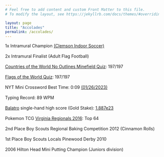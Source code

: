 ```yaml
---
# Feel free to add content and custom Front Matter to this file.
# To modify the layout, see https://jekyllrb.com/docs/themes/#overriding-theme-defaults

layout: page
title: "Accolades"
permalink: /accolades/
---
```


1x Intramural Champion <a href="/assets/images/champions.jpg" target="_blank">(Clemson Indoor Soccer)</a> \
\
2x Intramural Finalist (Adult Flag Football) \
\
<a href="https://www.sporcle.com/games/teedslaststand/world-no-outlines-minefield" target="_blank">Countries of the World No Outlines Minefield Quiz</a>: 197/197 \
\
<a href="https://www.sporcle.com/games/g/worldflags" target="_blank">Flags of the World Quiz</a>: 197/197 \
\
NYT Mini Crossword Best Time: 0:09 <a href="/assets/images/mini-record.png" target="blank">(01/26/2023)</a>\
\
Typing Record: 89 WPM \
\
<a href="https://en.wikipedia.org/wiki/Balatro" target="_blank">Balatro</a> single-hand high score (Gold Stake): <a href="/assets/images/balatro-record.png" target="_blank">1.887e23</a> \
\
Pokemon TCG <a href="https://www.pokemon.com/us/play-pokemon/winter-regional-championships-2016/decks/virginia/masters" target="_blank">Virginia Regionals 2016</a>: Top 64 \
\
2nd Place Boy Scouts Regional Baking Competition 2012 (Cinnamon Rolls) \
\
1st Place Boy Scouts Locals Pinewood Derby 2010 \
\
2006 Hilton Head Mini Putting Champion (Juniors division)

